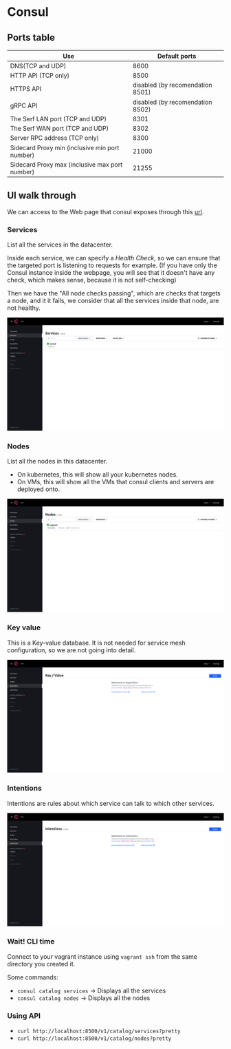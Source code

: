 # Consul

## Ports table

| Use | Default ports |
| --- | ------------- |
| DNS(TCP and UDP) | 8600 |
| HTTP API (TCP only) | 8500 |
| HTTPS API | disabled (by recomendation 8501) |
| gRPC API | disabled (by recomendation 8502) |
| The Serf LAN port (TCP and UDP) | 8301 |
| The Serf WAN port (TCP and UDP) | 8302 |
| Server RPC address (TCP only) | 8300 |
| Sidecard Proxy min (inclusive min port number) | 21000 |
| Sidecard Proxy max (inclusive max port number) | 21255 |

## UI walk through

We can access to the Web page that consul exposes through this [url](http://localhost:8500/ui/dc1/services).

### Services

List all the services in the datacenter.

Inside each service, we can specify a _Health Check_, so we can ensure that the targeted port is listening to requests for example.
(If you have only the Consul instance inside the webpage, you will see that it doesn't have any check, which makes sense, because it is not self-checking)

Then we have the "All node checks passing", which are checks that targets a node, and it it fails, we consider that all the services inside that node, are not healthy.

![services](./assets/services.png)

### Nodes

List all the nodes in this datacenter.

- On kubernetes, this will show all your kubernetes nodes.
- On VMs, this will show all the VMs that consul clients and servers are deployed onto.

![nodes](./assets/nodes.png)

### Key value

This is a Key-value database. It is not needed for service mesh configuration, so we are not going into detail.

![key-value](./assets/key-value.png)

### Intentions

Intentions are rules about which service can talk to which other services.

![intentions](./assets/intentions.png)

### Wait! CLI time

Connect to your vagrant instance using `vagrant ssh` from the same directory you created it.

Some commands:

- `consul catalog services` -> Displays all the services
- `consul catalog nodes` -> Displays all the nodes

### Using API

- `curl http://localhost:8500/v1/catalog/services?pretty`
- `curl http://localhost:8500/v1/catalog/nodes?pretty`
